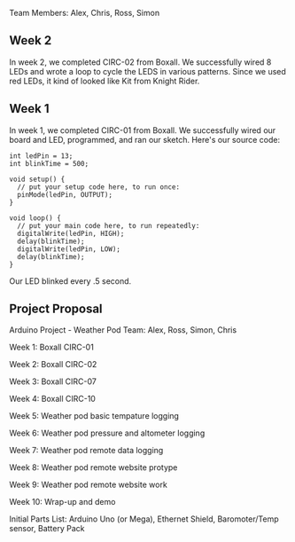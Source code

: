 Team Members: Alex, Chris, Ross, Simon

## Week 2

In week 2, we completed CIRC-02 from Boxall. We successfully wired 8 LEDs and wrote a loop to cycle the LEDS in various patterns. Since we used red LEDs, it kind of looked like Kit from Knight Rider.

## Week 1

In week 1, we completed CIRC-01 from Boxall. We successfully wired our board and LED, programmed, and ran our sketch. Here's our source code:

```
int ledPin = 13;
int blinkTime = 500;

void setup() {
  // put your setup code here, to run once:
  pinMode(ledPin, OUTPUT);
}

void loop() {
  // put your main code here, to run repeatedly:
  digitalWrite(ledPin, HIGH);
  delay(blinkTime);
  digitalWrite(ledPin, LOW);
  delay(blinkTime);
}
```

Our LED blinked every .5 second.

## Project Proposal

Arduino Project - Weather Pod
Team: Alex, Ross, Simon, Chris

Week 1:
Boxall CIRC-01

Week 2:
Boxall CIRC-02

Week 3:
Boxall CIRC-07

Week 4:
Boxall CIRC-10

Week 5:
Weather pod basic tempature logging

Week 6:
Weather pod pressure and altometer logging

Week 7:
Weather pod remote data logging

Week 8:
Weather pod remote website protype

Week 9:
Weather pod remote website work

Week 10:
Wrap-up and demo

Initial Parts List:
Arduino Uno (or Mega), Ethernet Shield, Baromoter/Temp sensor, Battery Pack<Paste>
